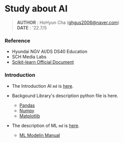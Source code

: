 # Study about AI

> **AUTHOR** : HoHyun Cha (ghgus2006@naver.com)  
> **DATE** : '22.7/5

### Reference

- Hyundai NGV AI/DS DS40 Education
- SCH Media Labs
- [Scikit-learn Official Document](https://scikit-learn.org/stable/)

### Introduction

- The Introduction AI `md` is [here](Introduction%20AI.md).

- Backgound Library's description python file is here.
  * [Pandas](./backgrounds/Lab01.Pandas.ipynb)
  * [Numpy](./backgrounds/Lab02.Numpy.ipynb)
  * [Matplotlib](./backgrounds/Lab03.Matplotlib.ipynb)

- The description of ML `md` is [here](./ML/ML%20description.md).
   - [ML Modelin Manual]()
